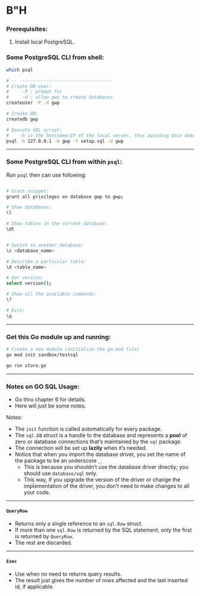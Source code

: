 # B"H


### Prerequisites:
1. Install local PostgreSQL.


### Some PostgreSQL CLI from shell:

```sh
which psql

# -- -----------------------------------
# Create DB user:
#     -P : prompt for 
#     -d : allow gwp to create databases
createuser -P -d gwp

# Create DB:
createdb gwp

# Execute SQL script:
#    -h is the hostname/IP of the local server, thus avoiding Unix domain sockets
psql -h 127.0.0.1 -U gwp -f setup.sql -d gwp
```

---

### Some PostgreSQL CLI from within `psql`:
Run `psql` then can use following:

```sh

# Grant snippet:
grant all privileges on database gwp to gwp;

# Show databases:
\l

# Show tables in the current database:
\dt 


# Switch to another database:
\c <database_name>

# Describe a particular table:
\d <table_name>

# Ger version:
select version();

# Show all the available commands:
\?

# Exit:
\q
```


---

### Get this Go module up and running:


```sh
# Create a new module (initialize the go.mod file) 
go mod init sandbox/testsql

go run store.go
```

---

### Notes on GO SQL Usage:
- Go thru chapter 6 for details.
- Here will just be some notes.

Notes:
- The `init` function is called automatically for every package.
- The `sql.DB` struct is a handle to the database and represents a **pool** of zero or database connections that’s maintained by the `sql` package. 
- The connection will be set up **lazily** when it’s needed.
- Notice that when you import the database driver, you set the name of the package to be an underscore `_`. 
    - This is because you shouldn’t use the database driver directly; you should use `database/sql` only. 
    - This way, if you upgrade the version of the driver or change the implementation of the driver, you don’t need to make changes to all your code.

---

#### `QueryRow` 
- Returns only a single reference to an `sql.Row` struct. 
- If more than one `sql.Row` is returned by the SQL statement, only the first is returned by `QueryRow`. 
- The rest are discarded. 

---

#### `Exec`
- Use when no need to returns query results. 
- The result just gives the number of rows affected and the last inserted id, if applicable. 